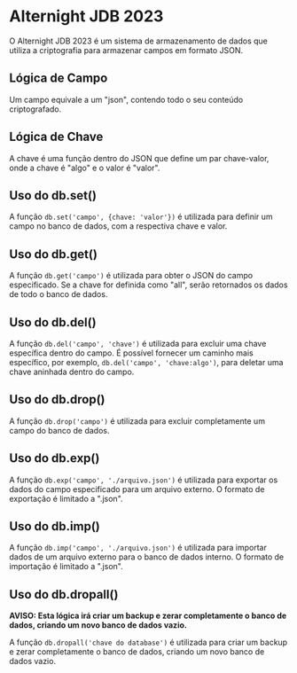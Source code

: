 # Alternight JDB 2023

O Alternight JDB 2023 é um sistema de armazenamento de dados que utiliza a criptografia para armazenar campos em formato JSON.

## Lógica de Campo

Um campo equivale a um "json", contendo todo o seu conteúdo criptografado.

## Lógica de Chave

A chave é uma função dentro do JSON que define um par chave-valor, onde a chave é "algo" e o valor é "valor".

## Uso do db.set()

A função `db.set('campo', {chave: 'valor'})` é utilizada para definir um campo no banco de dados, com a respectiva chave e valor.

## Uso do db.get()

A função `db.get('campo')` é utilizada para obter o JSON do campo especificado. Se a chave for definida como "all", serão retornados os dados de todo o banco de dados.

## Uso do db.del()

A função `db.del('campo', 'chave')` é utilizada para excluir uma chave específica dentro do campo. É possível fornecer um caminho mais específico, por exemplo, `db.del('campo', 'chave:algo')`, para deletar uma chave aninhada dentro do campo.

## Uso do db.drop()

A função `db.drop('campo')` é utilizada para excluir completamente um campo do banco de dados.

## Uso do db.exp()

A função `db.exp('campo', './arquivo.json')` é utilizada para exportar os dados do campo especificado para um arquivo externo. O formato de exportação é limitado a ".json".

## Uso do db.imp()

A função `db.imp('campo', './arquivo.json')` é utilizada para importar dados de um arquivo externo para o banco de dados interno. O formato de importação é limitado a ".json".

## Uso do db.dropall()

**AVISO: Esta lógica irá criar um backup e zerar completamente o banco de dados, criando um novo banco de dados vazio.**

A função `db.dropall('chave do database')` é utilizada para criar um backup e zerar completamente o banco de dados, criando um novo banco de dados vazio.

